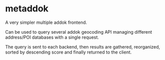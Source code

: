 # metaddok

A very simpler multiple addok frontend.

Can be used to query several addok geocoding API managing different address/POI databases with a single request.

The query is sent to each backend, then results are gathered, reorganized, sorted by descending score and finally returned to the client.
